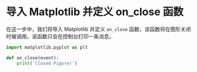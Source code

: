# 导入 Matplotlib 并定义 on_close 函数

在这一步中，我们将导入 Matplotlib 并定义 `on_close` 函数，该函数将在图形关闭时被调用。该函数只会在控制台打印一条消息。

```python
import matplotlib.pyplot as plt

def on_close(event):
    print('Closed Figure!')
```
